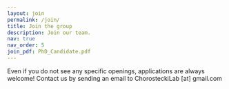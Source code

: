 ```yaml
---
layout: join
permalink: /join/
title: Join the group
description: Join our team.
nav: true
nav_order: 5
join_pdf: PhD_Candidate.pdf
---
```


Even if you do not see any specific openings, applications are always welcome! Contact us by sending an email to ChorosteckiLab [at] gmail.com
